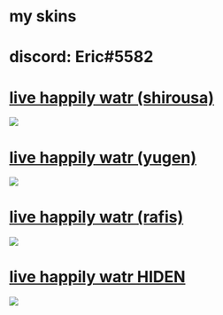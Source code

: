 # my skins

# discord: Eric#5582

# [live happily watr (shirousa)](https://www.dropbox.com/s/e70qpdptk5qlzk4/live%20happily%20watr%20%28shirousa%29.osk?dl=0) 
![](https://cdn.discordapp.com/attachments/707733713504567317/936302058418606080/unknown.png)

# [live happily watr (yugen)](https://www.dropbox.com/s/jnjq0bv35ypresf/live%20happily%20watr%20%28yugen%29.osk?dl=0) 
![](https://cdn.discordapp.com/attachments/707733713504567317/936302774671532082/unknown.png)

# [live happily watr (rafis)](https://www.dropbox.com/s/3k1rc9p6kfwyomy/live%20happily%20watr%20%28rafis%29.osk?dl=0) 
![](https://cdn.discordapp.com/attachments/707733713504567317/936305124966543360/unknown.png)

# [live happily watr HIDEN](https://www.dropbox.com/s/sz0foryd5uz16zr/live%20happily%20watr%20HIDEN.osk?dl=0) 
![](https://cdn.discordapp.com/attachments/733102505621454898/937180846857809940/unknown.png)
